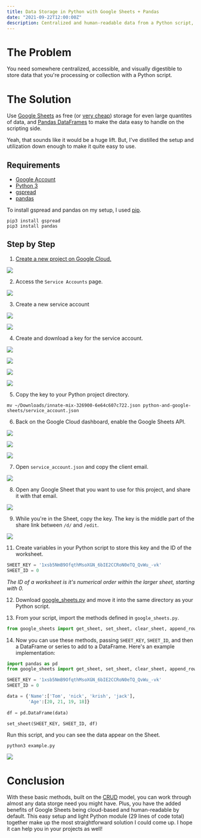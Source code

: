 ```yaml
---
title: Data Storage in Python with Google Sheets + Pandas 
date: "2021-09-22T12:00:00Z"
description: Centralized and human-readable data from a Python script, without breaking the bank.
---
```


# The Problem

You need somewhere centralized, accessible, and visually digestible to store data that you're processing or collection with a Python script.


# The Solution

Use [Google Sheets](https://sheets.google.com) as free (or [very cheap](https://one.google.com/about/plans)) storage for even large quantites of data, and [Pandas DataFrames](https://pandas.pydata.org/docs/reference/api/pandas.DataFrame.html) to make the data easy to handle on the scripting side.

Yeah, that sounds like it would be a huge lift. But, I've distilled the setup and utilization down enough to make it quite easy to use.

## Requirements

 - [Google Account](https://console.cloud.google.com)
 - [Python 3](https://www.python.org/downloads/)
 - [gspread](https://pypi.org/project/gspread/)
 - [pandas](https://pypi.org/project/pandas/)

To install gspread and pandas on my setup, I used [pip](https://pip.pypa.io/en/stable/getting-started/).

```shell
pip3 install gspread
pip3 install pandas

```


## Step by Step

1. [Create a new project on Google Cloud.](https://console.cloud.google.com/projectcreate)

![](00-create-project.png)

2. Access the `Service Accounts` page.

![](01-service-accounts.png)

3. Create a new service account

![](02-create-account.png)

![](03-create-account.png)

4. Create and download a key for the service account.

![](07-service-accounts-keys.png)

![](08-make-a-key.png)

![](09-make-a-key.png)

![](10-make-a-key.png)

5. Copy the key to your Python project directory.

```shell
mv ~/Downloads/innate-mix-326900-6e64c607c722.json python-and-google-sheets/service_account.json

```

6. Back on the Google Cloud dashboard, enable the Google Sheets API.

![](04-marketplace.png)

![](05-marketplace-search.png)

![](06-google-sheets.png)

7. Open `service_account.json` and copy the client email.

![](11-copy-client-email.png)

8. Open any Google Sheet that you want to use for this project, and share it with that email.

![](12-share-sheet-with-client.png)

9. While you're in the Sheet, copy the key. The key is the middle part of the share link between `/d/` and `/edit`.


![](13-copy-sheet-id.png)


11. Create variables in your Python script to store this key and the ID of the worksheet.

```python
SHEET_KEY = '1xsb5NmB9OfqthMsoXGN_6bIE2CCRoN0eTQ_QvWu_-vk'
SHEET_ID = 0
```

*The ID of a worksheet is it's numerical order within the larger sheet, starting with 0.*

12. Download [google_sheets.py](https://gist.github.com/isaiahnixon/69719181a4d86612a5db8329229811a0) and move it into the same directory as your Python script.

13. From your script, import the methods defined in `google_sheets.py`.

```python
from google_sheets import get_sheet, set_sheet, clear_sheet, append_row_to_sheet

```
14. Now you can use these methods, passing `SHEET_KEY`, `SHEET_ID`, and then a DataFrame or series to add to a DataFrame. Here's an example implementation:


```python
import pandas as pd
from google_sheets import get_sheet, set_sheet, clear_sheet, append_row_to_sheet

SHEET_KEY = '1xsb5NmB9OfqthMsoXGN_6bIE2CCRoN0eTQ_QvWu_-vk'
SHEET_ID = 0

data = {'Name':['Tom', 'nick', 'krish', 'jack'],
        'Age':[20, 21, 19, 18]}
 
df = pd.DataFrame(data)

set_sheet(SHEET_KEY, SHEET_ID, df)

```

Run this script, and you can see the data appear on the Sheet.

```shell
python3 example.py

```

![](14-updated-data.png)


# Conclusion

With these basic methods, built on the [CRUD](https://en.wikipedia.org/wiki/Create,_read,_update_and_delete) model, you can work through almost any data storge need you might have. Plus, you have the added benefits of Google Sheets being cloud-based and human-readable by default. This easy setup and light Python module (29 lines of code total) together make up the most straightforward solution I could come up. I hope it can help you in your projects as well!  